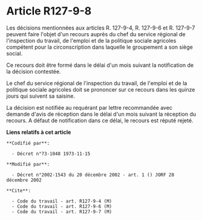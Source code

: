 # Article R127-9-8

Les décisions mentionnées aux articles R. 127-9-4, R. 127-9-6 et R. 127-9-7 peuvent faire l'objet d'un recours auprès du chef
du service régional de l'inspection du travail, de l'emploi et de la politique sociale agricoles compétent pour la
circonscription dans laquelle le groupement a son siège social.

Ce recours doit être formé dans le délai d'un mois suivant la notification de la décision contestée.

Le chef du service régional de l'inspection du travail, de l'emploi et de la politique sociale agricoles doit se prononcer
sur ce recours dans les quinze jours qui suivent sa saisine.

La décision est notifiée au requérant par lettre recommandée avec demande d'avis de réception dans le délai d'un mois suivant
la réception du recours. A défaut de notification dans ce délai, le recours est réputé rejeté.

**Liens relatifs à cet article**

	**Codifié par**:

	  - Décret n°73-1048 1973-11-15

	**Modifié par**:

	  - Décret n°2002-1543 du 20 décembre 2002 - art. 1 () JORF 28 décembre 2002

	**Cite**:

	  - Code du travail - art. R127-9-4 (M)
	  - Code du travail - art. R127-9-6 (M)
	  - Code du travail - art. R127-9-7 (M)
